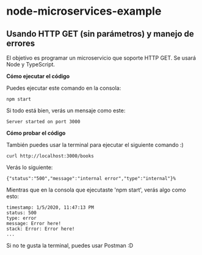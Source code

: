 # node-microservices-example
Usando HTTP GET (sin parámetros) y manejo de errores
---
El objetivo es programar un microservicio que soporte HTTP GET. Se usará Node y TypeScript.


**Cómo ejecutar el código** </br>

Puedes ejecutar este comando en la consola:
```
npm start
```
Si todo está bien, verás un mensaje como este:
```
Server started on port 3000
```

**Cómo probar el código** </br>

También puedes usar la terminal para ejecutar el siguiente comando :)

```
curl http://localhost:3000/books
```

Verás lo siguiente:

```
{"status":"500","message":"internal error","type":"internal"}%
```

Mientras que en la consola que ejecutaste 'npm start', verás algo como esto:
```
timestamp: 1/5/2020, 11:47:13 PM
status: 500
type: error
message: Error here!
stack: Error: Error here!
...
```

Si no te gusta la terminal, puedes usar Postman :D